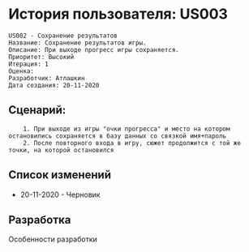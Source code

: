 # История пользователя: US003
    US002 - Сохранение результатов
    Название: Сохранение результатов игры.
    Описание: При выходе прогресс игры сохраняется.
    Приоритет: Высокий
    Итерация: 1
    Оценка: 
    Разработчик: Атлашкин
    Дата создания: 20-11-2020


## Сценарий:
        1. При выходе из игры "очки прогресса" и место на котором остановились сохраняется в базу данных со связкой имя+пароль
        2. После повторного входа в игру, сюжет продолжится с той же точки, на которой остановился

        



## Список изменений
- 20-11-2020 - Черновик


## Разработка
Особенности разработки
